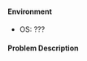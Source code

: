 #### Environment

- OS: ???

#### Problem Description

<!-- Describe your problem or suggestion. -->

<!-- Please provide the steps to reproduce if possible. -->
